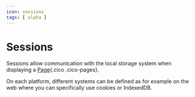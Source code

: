 ```yaml
---
icon: sessions
tags: [ alpha ]
---
```

# Sessions

Sessions allow communication with the local storage system when displaying a [Page](/concepts/interfaces/pages/){.cico .cico-pages}.

On each platform, different systems can be defined as for example on the web where you can specifically use cookies or IndexedDB.
